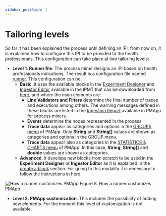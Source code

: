 ```yaml
---
sidebar_position: 2
---
```


# Tailoring levels 

So far it has been explained the process until defining an IPI, from now on, it is explained how to configure this IPI to be provided to the health professionals. This configuration can take place at two tailoring levels:

*	**Level 1. Runner file**. The process miner designs an IPI based on health professionals indications. The result is a configuration file named [runner](../../glossary#runner). This configuration can be:
	*	**Basic**. it uses the available blocks in the [Experiment Designer](../../../ipmt/user-guide/experiment-designer/intro) and [Ingestor Editor](../../../ipmt/user-guide/experiment-designer/ingestor-editor) available in the IPMT that can be downloaded from [here](../../../ipmt/download#versions), and where the main elements are:
		*	**Line Validators and Filters** determine the final number of traces and executions among others. The warning messages defined in these blocks are listed in the [Ingestion Report](../../../ipmt/user-guide/pmapp/menu/more-options-menu#ingestion-report) available in PMApp for process miners.
		*	**Events** determine the nodes represented in the process.
		*	**Trace data** appear as categories and options in the [GROUPS menu](../../../ipmt/user-guide/pmapp/menu/groups-menu) of PMApp. Only **String** and **String[]** values are shown as categories and options in the GROUP menu.
		*	**Trace data** appear also as categories in the [STATISTICS & CHARTS menu](../../../ipmt/user-guide/pmapp/menu/statistics-and-charts-menu) of PMApp. In this case, **String**, **String[]** and **double** values are shown as categories.
	*	**Advanced**. it develops new blocks from scratch to be used in the **Experiment Designer** or **Ingestor Editor** as it is explained in the [create a block](../../../generaldocs/tutorials/create-a-block/intro) section. For going to this modality it is necessary to follow the instructions in [here](../../../generaldocs/tutorials/new-pmapp-project).

![How a runner customizes PMApp](/img/pmapp-customizated-runner.png "How a runner customizes PMApp")
Figure 8. How a runner customizes PMApp

*	**Level 2. PMApp customization**. This includes the possibility of adding new elements. For the moment this level of customization is not available. 

